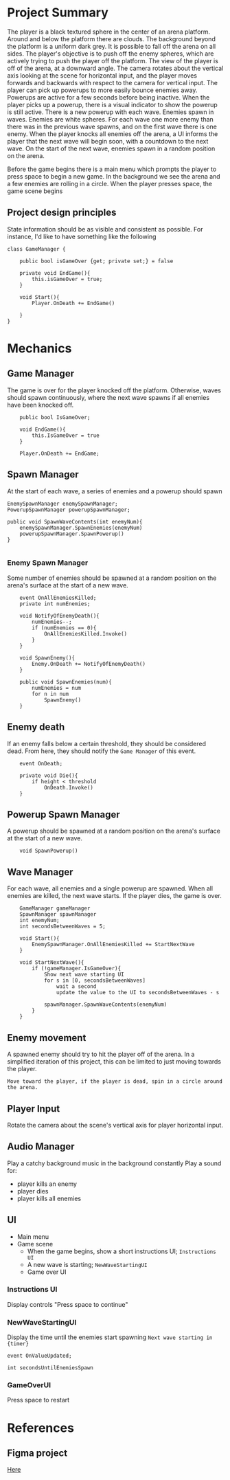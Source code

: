 # Project Summary

The player is a black textured sphere in the center of an arena platform. Around and below the platform there are clouds. The background beyond the platform is a uniform dark grey. It is possible to fall off the arena on all sides. The player's objective is to push off the enemy spheres, which are actively trying to push the player off the platform. The view of the player is off of the arena, at a downward angle. The camera rotates about the vertical axis looking at the scene for horizontal input, and the player moves forwards and backwards with respect to the camera for vertical input.
The player can pick up powerups to more easily bounce enemies away. Powerups are active for a few seconds before being inactive. When the player picks up a powerup, there is a visual indicator to show the powerup is still active. There is a new powerup with each wave.
Enemies spawn in waves. Enemies are white spheres. For each wave one more enemy than there was in the previous wave spawns, and on the first wave there is one enemy. When the player knocks all enemies off the arena, a UI informs the player that the next wave will begin soon, with a countdown to the next wave. On the start of the next wave, enemies spawn in a random position on the arena.

Before the game begins there is a main menu which prompts the player to press space to begin a new game. In the background we see the arena and a few enemies are rolling in a circle.
When the player presses space, the game scene begins

## Project design principles

State information should be as visible and consistent as possible. For instance, I'd like to have something like the following

```
class GameManager {

    public bool isGameOver {get; private set;} = false

    private void EndGame(){
        this.isGameOver = true;
    }

    void Start(){
        Player.OnDeath += EndGame()

    }
}
```

# Mechanics

## Game Manager

The game is over for the player knocked off the platform. Otherwise, waves should spawn continuously, where the next wave spawns if all enemies have been knocked off.

```
    public bool IsGameOver;

    void EndGame(){
        this.IsGameOver = true
    }

    Player.OnDeath += EndGame;

```

## Spawn Manager

At the start of each wave, a series of enemies and a powerup should spawn

```
EnemySpawnManager enemySpawnManager;
PowerupSpawnManager powerupSpawnManager;

public void SpawnWaveContents(int enemyNum){
    enemySpawnManager.SpawnEnemies(enemyNum)
    powerupSpawnManager.SpawnPowerup()
}


```

### Enemy Spawn Manager

Some number of enemies should be spawned at a random position on the arena's surface at the start of a new wave.

```
    event OnAllEnemiesKilled;
    private int numEnemies;

    void NotifyOfEnemyDeath(){
        numEnemies--;
        if (numEnemies == 0){
            OnAllEnemiesKilled.Invoke()
        }
    }

    void SpawnEnemy(){
        Enemy.OnDeath += NotifyOfEnemyDeath()
    }

    public void SpawnEnemies(num){
        numEnemies = num
        for n in num
            SpawnEnemy()
    }

```

## Enemy death

If an enemy falls below a certain threshold, they should be considered dead. From here, they should notify the `Game Manager` of this event.

```
    event OnDeath;

    private void Die(){
        if height < threshold
            OnDeath.Invoke()
    }
```

## Powerup Spawn Manager

A powerup should be spawned at a random position on the arena's surface at the start of a new wave.

```
    void SpawnPowerup()
```

## Wave Manager

For each wave, all enemies and a single powerup are spawned. When all enemies are killed, the next wave starts. If the player dies, the game is over.

```
    GameManager gameManager
    SpawnManager spawnManager
    int enemyNum;
    int secondsBetweenWaves = 5;

    void Start(){
        EnemySpawnManager.OnAllEnemiesKilled += StartNextWave
    }

    void StartNextWave(){
        if (!gameManager.IsGameOver){
            Show next wave starting UI
            for s in [0, secondsBetweenWaves]
                wait a second
                update the value to the UI to secondsBetweenWaves - s

            spawnManager.SpawnWaveContents(enemyNum)
        }
    }
```

## Enemy movement

A spawned enemy should try to hit the player off of the arena. In a simplified iteration of this project, this can be limited to just moving towards the player.

```
Move toward the player, if the player is dead, spin in a circle around the arena.
```

## Player Input

Rotate the camera about the scene's vertical axis for player horizontal input.

## Audio Manager

Play a catchy background music in the background constantly
Play a sound for:

- player kills an enemy
- player dies
- player kills all enemies

## UI

- Main menu
- Game scene
  - When the game begins, show a short instructions UI; `Instructions UI`
  - A new wave is starting; `NewWaveStartingUI`
  - Game over UI

### Instructions UI

Display controls
"Press space to continue"

### NewWaveStartingUI

Display the time until the enemies start spawning `Next wave starting in {timer}`

```
event OnValueUpdated;

int secondsUntilEnemiesSpawn
```

### GameOverUI

Press space to restart

# References

## Figma project

[Here](https://www.figma.com/file/pvXXOwcG5uoVaGlIcU87Ds/Challenge.Sumo?node-id=1%3A5)
